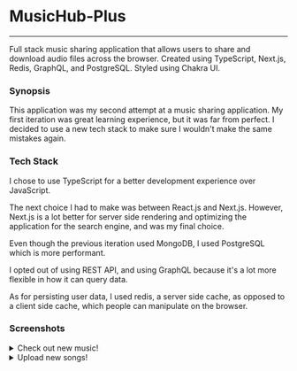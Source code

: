 <h1>MusicHub-Plus</h1>

<hr>
Full stack music sharing application that allows users to share and download audio files across the browser. 
Created using TypeScript, Next.js, Redis, GraphQL, and PostgreSQL. Styled using Chakra UI. 

<h3>Synopsis</h3>
This application was my second attempt at a music sharing application. 
My first iteration was great learning experience, but it was far from perfect.
I decided to use a new tech stack to make sure I wouldn't make the same mistakes again.

<h3>Tech Stack</h3>
<p>I chose to use TypeScript for a better development experience over JavaScript.</p>

<p>
The next choice I had to make was between React.js and Next.js. However, Next.js
is a lot better for server side rendering and optimizing the application for the
search engine, and was my final choice. 
</p>

<p>
Even though the previous iteration used MongoDB,
I used PostgreSQL which is more performant.
</p>

<p>
I opted out of using REST API, and using GraphQL because it's a lot more flexible
in how it can query data.
</p>

<p>
As for persisting user data, I used redis, a server side cache, as opposed to a 
client side cache, which people can manipulate on the browser.
</p>

<h3>Screenshots </h3>
<details>
    <summary>Check out new music!</summary>
    <img src="./screenshots/home.png">
</details>
<details>
    <summary>Upload new songs!</summary>
    <img src="./screenshots/upload.png">
</details>